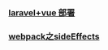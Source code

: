 ### [laravel+vue 部署](https://github.com/zhangxinR/blog/issues/1)
### [webpack之sideEffects](https://github.com/zhangxinR/blog/issues/2)
